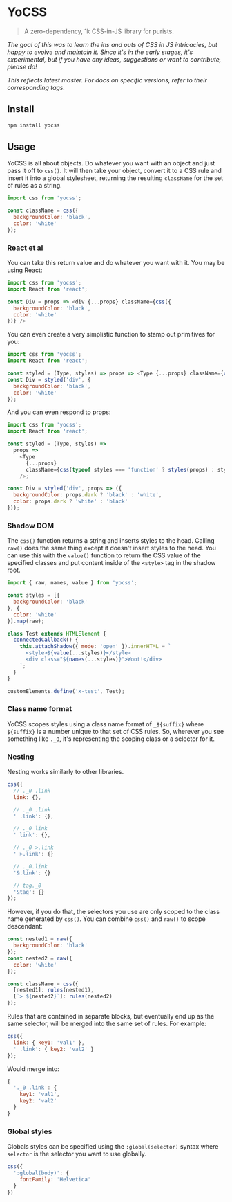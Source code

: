 # YoCSS

> A zero-dependency, 1k CSS-in-JS library for purists.

*The goal of this was to learn the ins and outs of CSS in JS intricacies, but happy to evolve and maintain it. Since it's in the early stages, it's experimental, but if you have any ideas, suggestions or want to contribute, please do!*

*This reflects latest master. For docs on specific versions, refer to their corresponding tags.*

## Install

```sh
npm install yocss
```

## Usage

YoCSS is all about objects. Do whatever you want with an object and just pass it off to `css()`. It will then take your object, convert it to a CSS rule and insert it into a global stylesheet, returning the resulting `className` for the set of rules as a string.

```js
import css from 'yocss';

const className = css({
  backgroundColor: 'black',
  color: 'white'
});
```

### React et al

You can take this return value and do whatever you want with it. You may be using React:

```js
import css from 'yocss';
import React from 'react';

const Div = props => <div {...props} className={css({
  backgroundColor: 'black',
  color: 'white'
})} />
```

You can even create a very simplistic function to stamp out primitives for you:

```js
import css from 'yocss';
import React from 'react';

const styled = (Type, styles) => props => <Type {...props} className={css(styles)} />;
const Div = styled('div', {
  backgroundColor: 'black',
  color: 'white'
});
```

And you can even respond to props:

```js
import css from 'yocss';
import React from 'react';

const styled = (Type, styles) =>
  props =>
    <Type
      {...props}
      className={css(typeof styles === 'function' ? styles(props) : styles)}
    />;

const Div = styled('div', props => ({
  backgroundColor: props.dark ? 'black' : 'white',
  color: props.dark ? 'white' : 'black'
}));
```

### Shadow DOM

The `css()` function returns a string and inserts styles to the head. Calling `raw()` does the same thing except it doesn't insert styles to the head. You can use this with the `value()` function to return the CSS value of the specified classes and put content inside of the `<style>` tag in the shadow root.

```js
import { raw, names, value } from 'yocss';

const styles = [{
  backgroundColor: 'black'
}, {
  color: 'white'
}].map(raw);

class Test extends HTMLElement {
  connectedCallback() {
    this.attachShadow({ mode: 'open' }).innerHTML = `
      <style>${value(...styles)}</style>
      <div class="${names(...styles)}">Woot!</div>
    `;
  }
}

customElements.define('x-test', Test);
```

### Class name format

YoCSS scopes styles using a class name format of `_${suffix}` where `${suffix}` is a number unique to that set of CSS rules. So, wherever you see something like `._0`, it's representing the scoping class or a selector for it.

### Nesting

Nesting works similarly to other libraries.

```js
css({
  // ._0 .link
  link: {},

  // ._0 .link
  ' .link': {},

  // ._0 link
  ' link': {},

  // ._0 >.link
  ' >.link': {}

  // ._0.link
  '&.link': {}

  // tag._0
  '&tag': {}
});
```

However, if you do that, the selectors you use are only scoped to the class name generated by `css()`. You can combine `css()` and `raw()` to scope descendant:

```js
const nested1 = raw({
  backgroundColor: 'black'
});
const nested2 = raw({
  color: 'white'
});

const className = css({
  [nested1]: rules(nested1),
  [`> ${nested2}`]: rules(nested2)
});
```

Rules that are contained in separate blocks, but eventually end up as the same selector, will be merged into the same set of rules. For example:

```js
css({
  link: { key1: 'val1' },
  ' .link': { key2: 'val2' }
});
```

Would merge into:

```js
{
  '._0 .link': {
    key1: 'val1',
    key2: 'val2'
  }
}
```

### Global styles

Globals styles can be specified using the `:global(selector)` syntax where `selector` is the selector you want to use globally.

```js
css({
  ':global(body)': {
    fontFamily: 'Helvetica'
  }
})
```
